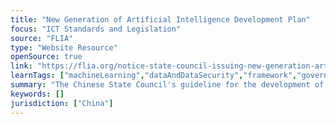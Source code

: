 ```yaml
---
title: "New Generation of Artificial Intelligence Development Plan"
focus: "ICT Standards and Legislation"
source: "FLIA"
type: "Website Resource"
openSource: true
link: "https://flia.org/notice-state-council-issuing-new-generation-artificial-intelligence-development-plan/"
learnTags: ["machineLearning","dataAndDataSecurity","framework","government","ict"]
summary: "The Chinese State Council's guideline for the development of AI and the establishment of a goal to become a global innovation centre in this field by 2030. "
keywords: []
jurisdiction: ["China"]
---
```

